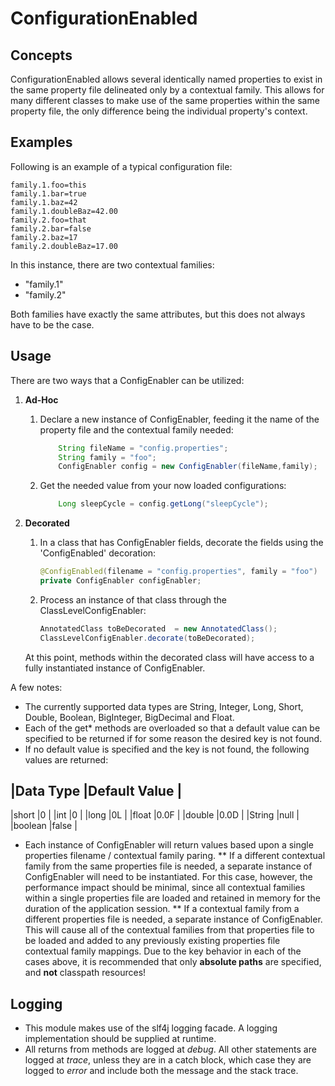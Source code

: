 # ConfigurationEnabled

## Concepts
ConfigurationEnabled allows several identically named properties to exist in the same property file delineated only by
 a contextual family. This allows for many different classes to make use of the same properties within the same property
 file, the only difference being the individual property's context.

## Examples
Following is an example of a typical configuration file:

```
family.1.foo=this
family.1.bar=true
family.1.baz=42
family.1.doubleBaz=42.00
family.2.foo=that
family.2.bar=false
family.2.baz=17
family.2.doubleBaz=17.00
```

In this instance, there are two contextual families: 
*   "family.1"
*   "family.2"

Both families have exactly the same attributes, but this does not always have to be the case.

## Usage

There are two ways that a ConfigEnabler can be utilized:

1.  **Ad-Hoc**
    1.  Declare a new instance of ConfigEnabler, feeding it the name of the property file and the contextual family needed:
        ```java
            String fileName = "config.properties";
            String family = "foo";
            ConfigEnabler config = new ConfigEnabler(fileName,family);
        ```
    2.  Get the needed value from your now loaded configurations:
        ```java
            Long sleepCycle = config.getLong("sleepCycle");
        ```

2. **Decorated**
    1.  In a class that has ConfigEnabler fields, decorate the fields using the 'ConfigEnabled' decoration:
        ```java
        @ConfigEnabled(filename = "config.properties", family = "foo")
        private ConfigEnabler configEnabler;
        ```
    
    2.  Process an instance of that class through the ClassLevelConfigEnabler:
        ```java
        AnnotatedClass toBeDecorated  = new AnnotatedClass();
        ClassLevelConfigEnabler.decorate(toBeDecorated);
        ```
    At this point, methods within the decorated class will have access to a fully instantiated instance of ConfigEnabler. 
    

A few notes:
*   The currently supported data types are String, Integer, Long, Short, Double, Boolean, BigInteger, BigDecimal and Float.
*   Each of the get* methods are overloaded so that a default value can be specified to be returned if for some reason the desired key is not 
 found.
*   If no default value is specified and the key is not found, the following values are returned:

|Data Type  |Default Value  |
 ----------------------------
|short	    |0              |
|int	    |0              |
|long	    |0L             |
|float	    |0.0F           |
|double	    |0.0D           |
|String     |null           |
|boolean	|false          |

*   Each instance of ConfigEnabler will return values based upon a single properties filename / contextual family paring. 
**  If a different contextual family from the same properties file is needed, a separate instance of ConfigEnabler will need to be instantiated.
For this case, however, the performance impact should be minimal, since all contextual families within a single properties file are loaded and 
retained in memory for the duration of the application session.
**  If a contextual family from a different properties file is needed, a separate instance of ConfigEnabler. This will cause all of the contextual
families from that properties file to be loaded and added to any previously existing properties file contextual family mappings.
Due to the key behavior in each of the cases above, it is recommended that only **absolute paths** are specified, and **not** classpath
resources!

## Logging
*   This module makes use of the slf4j logging facade. A logging implementation should be supplied at runtime. 
*   All returns from methods are logged at *debug*. All other statements are logged at *trace*, unless they are in a catch block,
    which case they are logged to *error* and include both the message and the stack trace.